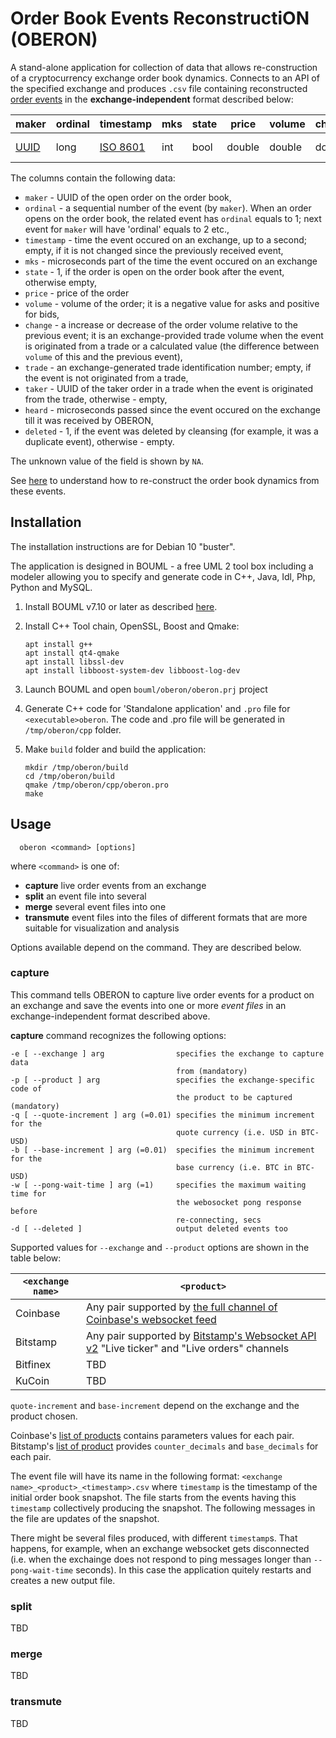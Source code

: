 # Order Book Events ReconstructiON (OBERON)
A stand-alone application for collection of data that allows re-construction of a cryptocurrency exchange order book dynamics. Connects to an API of the specified exchange and produces `.csv` file containing reconstructed [order events]((https://petr-fedorov.github.io/oberon/methods.html#order-and-trade)) in the **exchange-independent** format described below:

|maker|ordinal|timestamp|mks|state|price|volume|change|trade|taker|heard|deleted|
| --- | ---| --- | ---| --- |---| ---| --- | ---| --- | ---| ---|
|[UUID](https://www.boost.org/doc/libs/1_67_0/libs/uuid/doc/index.html)|long| [ISO 8601](https://en.wikipedia.org/wiki/ISO_8601)|int| bool|double|double|double|long long|UUID|int|bool|

The columns contain the following data:

   * `maker` - UUID of the open order on the order book,
   * `ordinal` - a sequential number of the event (by `maker`). When an order opens on the order book, the related event has `ordinal` equals to 1; next event for `maker` will have 'ordinal' equals to 2 etc.,
   * `timestamp` - time the event occured on an exchange, up to a second; empty, if it is not changed since the previously received event,
   * `mks` - microseconds part of the time the event occured on an exchange
   * `state` - 1, if the order is open on the order book after the event, otherwise empty,
   * `price` - price of the order
   * `volume` - volume of the order; it is a negative value for asks and positive for bids,
   * `change` - a increase or decrease of the order volume relative to the previous event; it is an exchange-provided trade volume when the event is originated from a trade or a calculated value (the difference between `volume` of this and the previous event),
   * `trade` - an exchange-generated trade identification number; empty, if the event is not originated from a trade,
   * `taker` - UUID of the taker order in a trade when the event is originated from the trade, otherwise - empty,
   * `heard` - microseconds passed since the event occured on the exchange till it was received by OBERON,
   * `deleted` - 1, if the event was deleted by cleansing (for example, it was a duplicate event), otherwise - empty.

The unknown value of the field is shown by `NA`.

See [here](https://petr-fedorov.github.io/oberon/) to understand how to re-construct the order book dynamics from these events.

## Installation

The installation instructions are for Debian 10 "buster".

The application is designed in BOUML -  a free UML 2 tool box including a modeler allowing you to specify and generate code in C++, Java, Idl, Php, Python and MySQL.

1. Install BOUML v7.10 or later as described [here](https://www.bouml.fr/download.html).
2. Install C++ Tool chain, OpenSSL, Boost and Qmake:

       apt install g++
       apt install qt4-qmake
       apt install libssl-dev
       apt install libboost-system-dev libboost-log-dev
3. Launch BOUML and open `bouml/oberon/oberon.prj` project
4. Generate C++ code for 'Standalone application' and `.pro` file for `<executable>oberon`. The code and .pro file will be generated in `/tmp/oberon/cpp` folder.

5. Make `build` folder and build the application:

       mkdir /tmp/oberon/build
       cd /tmp/oberon/build
       qmake /tmp/oberon/cpp/oberon.pro
       make

## Usage

      oberon <command> [options]

  where `<command>` is one of:

  * **capture** live order events from an exchange
  * **split** an event file into several
  * **merge** several event files into one
  * **transmute** event files into the files of different formats that are more suitable for visualization and analysis

Options available depend on the command. They are described below.

### **capture**

This command tells OBERON to capture live order events for a product on an exchange and save the events into one or more *event files* in an exchange-independent format described above.

**capture** command recognizes the following options:

    -e [ --exchange ] arg                specifies the exchange to capture data
                                         from (mandatory)
    -p [ --product ] arg                 specifies the exchange-specific code of
                                         the product to be captured (mandatory)
    -q [ --quote-increment ] arg (=0.01) specifies the minimum increment for the
                                         quote currency (i.e. USD in BTC-USD)
    -b [ --base-increment ] arg (=0.01)  specifies the minimum increment for the
                                         base currency (i.e. BTC in BTC-USD)
    -w [ --pong-wait-time ] arg (=1)     specifies the maximum waiting time for
                                         the webosocket pong response before
                                         re-connecting, secs
    -d [ --deleted ]                     output deleted events too


Supported values for `--exchange` and `--product` options are shown in the table below:

| `<exchange name>` | `<product>`|
|----|---|
|Coinbase| Any pair supported by [the full channel of Coinbase's websocket feed](https://docs.pro.coinbase.com/#the-full-channel) |
|Bitstamp| Any pair supported by [Bitstamp's Websocket API v2](https://www.bitstamp.net/websocket/v2/) "Live ticker" and "Live orders" channels|
|Bitfinex| TBD|
|KuCoin|TBD|

`quote-increment` and `base-increment` depend on the exchange and the product chosen.

Coinbase's [list of products](https://api.pro.coinbase.com/products/) contains parameters values for each pair. Bitstamp's [list of product](https://www.bitstamp.net/api/v2/trading-pairs-info/) provides  `counter_decimals` and `base_decimals` for each pair.


The event file will have its name in the following format: `<exchange name>_<product>_<timestamp>.csv`
where `timestamp` is the timestamp of the initial order book snapshot. The file starts from the events having this `timestamp` collectively producing the snapshot. The following messages in the file are updates of the snapshot.

There might be several files produced, with different `timestamp`s. That happens, for example, when an exchange websocket gets disconnected (i.e. when the exchainge does not respond to ping messages longer than `--pong-wait-time` seconds). In this case the application quitely restarts and creates a new output file.

### **split**

TBD

### **merge**

TBD


### **transmute**

TBD
